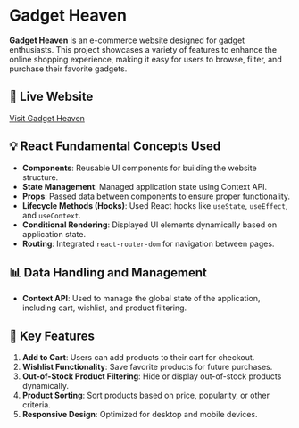 # Gadget Heaven

**Gadget Heaven** is an e-commerce website designed for gadget enthusiasts. This project showcases a variety of features to enhance the online shopping experience, making it easy for users to browse, filter, and purchase their favorite gadgets.

## 🚀 Live Website

[Visit Gadget Heaven](https://gadget-heaven-real.surge.sh/)

## 💡 React Fundamental Concepts Used

- **Components**: Reusable UI components for building the website structure.
- **State Management**: Managed application state using Context API.
- **Props**: Passed data between components to ensure proper functionality.
- **Lifecycle Methods (Hooks)**: Used React hooks like `useState`, `useEffect`, and `useContext`.
- **Conditional Rendering**: Displayed UI elements dynamically based on application state.
- **Routing**: Integrated `react-router-dom` for navigation between pages.

## 📊 Data Handling and Management

- **Context API**: Used to manage the global state of the application, including cart, wishlist, and product filtering.

## 🌟 Key Features

1. **Add to Cart**: Users can add products to their cart for checkout.
2. **Wishlist Functionality**: Save favorite products for future purchases.
3. **Out-of-Stock Product Filtering**: Hide or display out-of-stock products dynamically.
4. **Product Sorting**: Sort products based on price, popularity, or other criteria.
5. **Responsive Design**: Optimized for desktop and mobile devices.
